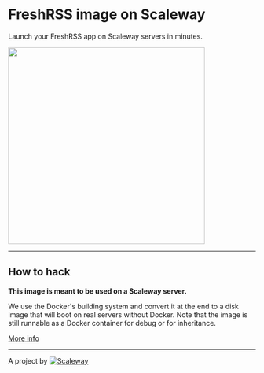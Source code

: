 # FreshRSS image on Scaleway

Launch your FreshRSS app on Scaleway servers in minutes.

<img src="https://freshrss.org/images/freshrss_logo.png" width="400px" />

---

## How to hack

**This image is meant to be used on a Scaleway server.**

We use the Docker's building system and convert it at the end to a disk image that will boot on real servers without Docker. Note that the image is still runnable as a Docker container for debug or for inheritance.

[More info](https://github.com/scaleway/image-builder)

---

A project by [![Scaleway](https://avatars1.githubusercontent.com/u/5185491?v=3&s=42)](https://www.scaleway.com/)
